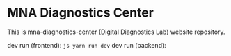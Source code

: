 # MNA Diagnostics Center

This is mna-diagnostics-center (Digital Diagnostics Lab) website repository.

dev run (frontend):
`js
yarn run dev`
dev run (backend):
